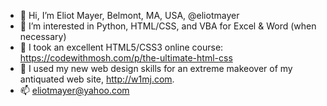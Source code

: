 - 👋 Hi, I’m Eliot Mayer, Belmont, MA, USA, @eliotmayer
- 👀 I’m interested in Python, HTML/CSS, and VBA for Excel & Word (when necessary)
- 🌱 I took an excellent HTML5/CSS3 online course:  https://codewithmosh.com/p/the-ultimate-html-css
- 💞️ I used my new web design skills for an extreme makeover of my antiquated web site, http://w1mj.com.
- 📫 eliotmayer@yahoo.com

<!---
eliotmayer/eliotmayer is a ✨ special ✨ repository because its `README.md` (this file) appears on your GitHub profile.
You can click the Preview link to take a look at your changes.
--->
